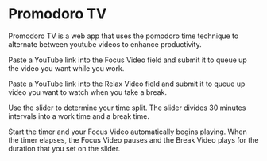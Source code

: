 # Promodoro TV

Promodoro TV is a web app that uses the pomodoro time technique to alternate between youtube videos to enhance productivity.

Paste a YouTube link into the Focus Video field and submit it to queue up the video you want while you work.

Paste a YouTube link into the Relax Video field and submit it to queue up video you want to watch when you take a break.

Use the slider to determine your time split. The slider divides 30 minutes intervals into a work time and a break time.

Start the timer and your Focus Video automatically begins playing. When the timer elapses, the Focus Video pauses and the Break Video plays for the duration that you set on the slider.


